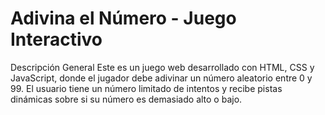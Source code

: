 # Adivina el Número - Juego Interactivo
Descripción General
Este es un juego web desarrollado con HTML, CSS y JavaScript, donde el jugador debe adivinar un número aleatorio entre 0 y 99. El usuario tiene un número limitado de intentos y recibe pistas dinámicas sobre si su número es demasiado alto o bajo.
